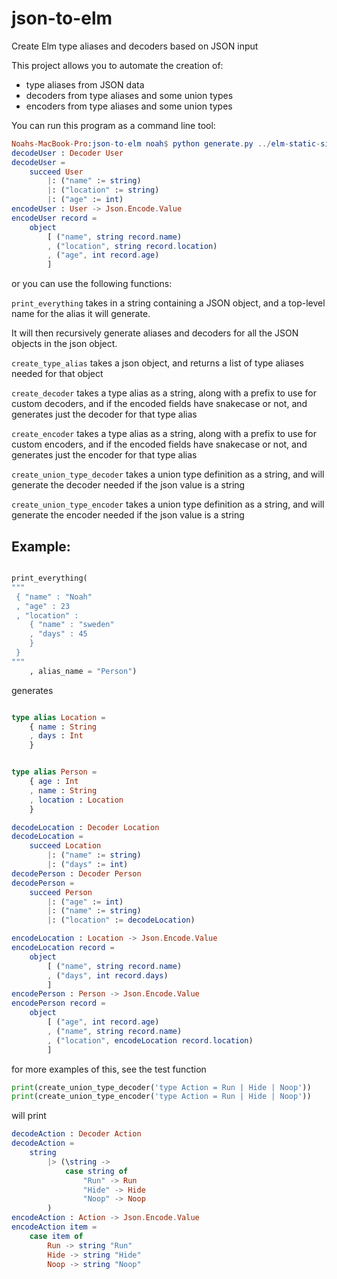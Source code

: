# json-to-elm
Create Elm type aliases and decoders based on JSON input

This project allows you to automate the creation of:

- type aliases from JSON data
- decoders from type aliases and some union types
- encoders from type aliases and some union types

You can run this program as a command line tool:

```elm
Noahs-MacBook-Pro:json-to-elm noah$ python generate.py ../elm-static-site/examples/Users.elm
decodeUser : Decoder User
decodeUser =
    succeed User
        |: ("name" := string)
        |: ("location" := string)
        |: ("age" := int)
encodeUser : User -> Json.Encode.Value
encodeUser record =
    object
        [ ("name", string record.name)
        , ("location", string record.location)
        , ("age", int record.age)
        ]
```

or you can use the following functions:

`print_everything` takes in a string containing a JSON object, and a top-level name for the alias it will generate.

It will then recursively generate aliases and decoders for all the JSON objects in the json object.

`create_type_alias` takes a json object, and returns a list of type aliases needed for that object

`create_decoder` takes a type alias as a string, along with a prefix to use for custom decoders, and if the encoded fields have snakecase or not, and generates just the decoder for that type alias

`create_encoder` takes a type alias as a string, along with a prefix to use for custom encoders, and if the encoded fields have snakecase or not, and generates just the encoder for that type alias

`create_union_type_decoder` takes a union type definition as a string, and will generate the decoder needed if the json value is a string

`create_union_type_encoder` takes a union type definition as a string, and will generate the encoder needed if the json value is a string



## Example:

```python

print_everything(
"""
 { "name" : "Noah"
 , "age" : 23
 , "location" :
    { "name" : "sweden"
    , "days" : 45
    }
 }
"""
    , alias_name = "Person")

```

generates

```elm

type alias Location =
    { name : String
    , days : Int
    }


type alias Person =
    { age : Int
    , name : String
    , location : Location
    }

decodeLocation : Decoder Location
decodeLocation =
    succeed Location
        |: ("name" := string)
        |: ("days" := int)
decodePerson : Decoder Person
decodePerson =
    succeed Person
        |: ("age" := int)
        |: ("name" := string)
        |: ("location" := decodeLocation)

encodeLocation : Location -> Json.Encode.Value
encodeLocation record =
    object
        [ ("name", string record.name)
        , ("days", int record.days)
        ]
encodePerson : Person -> Json.Encode.Value
encodePerson record =
    object
        [ ("age", int record.age)
        , ("name", string record.name)
        , ("location", encodeLocation record.location)
        ]

```
for more examples of this, see the test function


```python
print(create_union_type_decoder('type Action = Run | Hide | Noop'))
print(create_union_type_encoder('type Action = Run | Hide | Noop'))
```

will print

```elm
decodeAction : Decoder Action
decodeAction =
    string
        |> (\string ->
            case string of
                "Run" -> Run
                "Hide" -> Hide
                "Noop" -> Noop
        )
encodeAction : Action -> Json.Encode.Value
encodeAction item =
    case item of
        Run -> string "Run"
        Hide -> string "Hide"
        Noop -> string "Noop"
```

